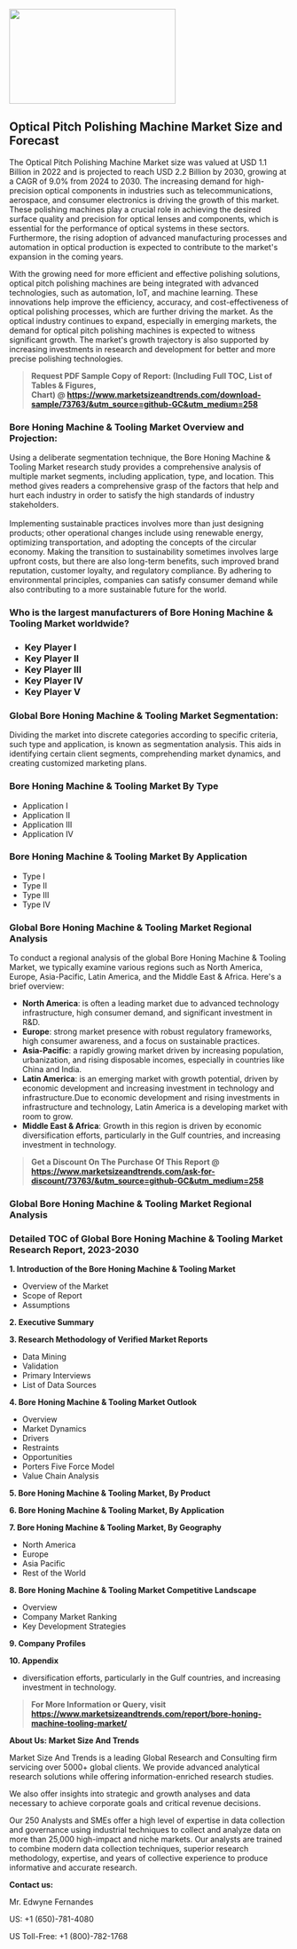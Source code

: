 <p><img class="alignnone size-medium wp-image-20088" src="https://ffe5etoiles.com/wp-content/uploads/2024/12/MST1-300x171.png" alt="" width="300" height="171" /></p><h2>Optical Pitch Polishing Machine Market Size and Forecast</h2><p>The Optical Pitch Polishing Machine Market size was valued at USD 1.1 Billion in 2022 and is projected to reach USD 2.2 Billion by 2030, growing at a CAGR of 9.0% from 2024 to 2030. The increasing demand for high-precision optical components in industries such as telecommunications, aerospace, and consumer electronics is driving the growth of this market. These polishing machines play a crucial role in achieving the desired surface quality and precision for optical lenses and components, which is essential for the performance of optical systems in these sectors. Furthermore, the rising adoption of advanced manufacturing processes and automation in optical production is expected to contribute to the market's expansion in the coming years.</p><p>With the growing need for more efficient and effective polishing solutions, optical pitch polishing machines are being integrated with advanced technologies, such as automation, IoT, and machine learning. These innovations help improve the efficiency, accuracy, and cost-effectiveness of optical polishing processes, which are further driving the market. As the optical industry continues to expand, especially in emerging markets, the demand for optical pitch polishing machines is expected to witness significant growth. The market's growth trajectory is also supported by increasing investments in research and development for better and more precise polishing technologies.</p></p><blockquote id="" class=""><strong>Request PDF Sample Copy of Report: (Including Full TOC, List of Tables &amp; Figures, Chart)&nbsp;@&nbsp;<strong><a href="https://www.marketsizeandtrends.com/download-sample/73763/&utm_source=github-GC&utm_medium=258" target="_blank">https://www.marketsizeandtrends.com/download-sample/73763/&utm_source=github-GC&utm_medium=258</a></strong></strong></blockquote><h3 id="" class="">Bore Honing Machine & Tooling Market&nbsp;Overview and Projection:</h3><p id="" class="">Using a deliberate segmentation technique, the Bore Honing Machine & Tooling Market research study provides a comprehensive analysis of multiple market segments, including application, type, and location. This method gives readers a comprehensive grasp of the factors that help and hurt each industry in order to satisfy the high standards of industry stakeholders. <br /> <br />Implementing sustainable practices involves more than just designing products; other operational changes include using renewable energy, optimizing transportation, and adopting the concepts of the circular economy. Making the transition to sustainability sometimes involves large upfront costs, but there are also long-term benefits, such improved brand reputation, customer loyalty, and regulatory compliance. By adhering to environmental principles, companies can satisfy consumer demand while also contributing to a more sustainable future for the world.</p><h3 id="" class="">Who is the largest manufacturers of&nbsp;Bore Honing Machine & Tooling Market worldwide?</h3><h3 class=""><p><ul><li>Key Player I </li><li> Key Player II </li><li> Key Player III </li><li> Key Player IV </li><li> Key Player V</li></ul></p></h3><h3 id="" class="">Global&nbsp;Bore Honing Machine & Tooling Market Segmentation:</h3><p id="" class="">Dividing the market into discrete categories according to specific criteria, such type and application, is known as segmentation analysis. This aids in identifying certain client segments, comprehending market dynamics, and creating customized marketing plans.</p><h3 id="" class="">Bore Honing Machine & Tooling Market&nbsp;By Type</h3><p><p><ul><li>Application I </li><li> Application II </li><li> Application III </li><li> Application IV</p></li></ul></p></p><h3 id="" class="">Bore Honing Machine & Tooling Market&nbsp;By Application</h3><p class=""><p><ul><li>Type I </li><li> Type II </li><li> Type III </li><li> Type IV</li></ul></p></p><h3 id="" class="">Global Bore Honing Machine & Tooling Market Regional Analysis</h3><p id="" class="">To conduct a regional analysis of the global Bore Honing Machine & Tooling Market, we typically examine various regions such as North America, Europe, Asia-Pacific, Latin America, and the Middle East &amp; Africa. Here's a brief overview:</p><ul><li><strong>North America</strong>: is often a leading market due to advanced technology infrastructure, high consumer demand, and significant investment in R&amp;D.</li><li><strong>Europe</strong>: strong market presence with robust regulatory frameworks, high consumer awareness, and a focus on sustainable practices.</li><li><strong>Asia-Pacific</strong>: a rapidly growing market driven by increasing population, urbanization, and rising disposable incomes, especially in countries like China and India.</li><li><strong>Latin America</strong>: is an emerging market with growth potential, driven by economic development and increasing investment in technology and infrastructure.Due to economic development and rising investments in infrastructure and technology, Latin America is a developing market with room to grow.</li><li><strong>Middle East &amp; Africa</strong>: Growth in this region is driven by economic diversification efforts, particularly in the Gulf countries, and increasing investment in technology.</li></ul><blockquote id="" class=""><strong>Get a Discount On The Purchase Of This Report @ <strong><a href="https://www.marketsizeandtrends.com/ask-for-discount/73763/&utm_source=github-GC&utm_medium=258" target="_blank">https://www.marketsizeandtrends.com/ask-for-discount/73763/&utm_source=github-GC&utm_medium=258</a></strong></strong></blockquote><h3 id="" class="">Global Bore Honing Machine & Tooling Market Regional Analysis</h3><h3 id="" class="">Detailed TOC of Global Bore Honing Machine & Tooling Market Research Report, 2023-2030</h3><p id="" class=""><strong>1. Introduction of the Bore Honing Machine & Tooling Market</strong></p><ul><li>Overview of the Market</li><li>Scope of Report</li><li>Assumptions</li></ul><p id="" class=""><strong>2. Executive Summary</strong></p><p id="" class=""><strong>3. Research Methodology of Verified Market Reports</strong></p><ul><li>Data Mining</li><li>Validation</li><li>Primary Interviews</li><li>List of Data Sources</li></ul><p id="" class=""><strong>4. Bore Honing Machine & Tooling Market Outlook</strong></p><ul><li>Overview</li><li>Market Dynamics</li><li>Drivers</li><li>Restraints</li><li>Opportunities</li><li>Porters Five Force Model</li><li>Value Chain Analysis</li></ul><p id="" class=""><strong>5. Bore Honing Machine & Tooling Market, By Product</strong></p><p id="" class=""><strong>6. Bore Honing Machine & Tooling Market, By Application</strong></p><p id="" class=""><strong>7. Bore Honing Machine & Tooling Market, By Geography</strong></p><ul><li>North America</li><li>Europe</li><li>Asia Pacific</li><li>Rest of the World</li></ul><p id="" class=""><strong>8. Bore Honing Machine & Tooling Market Competitive Landscape</strong></p><ul><li>Overview</li><li>Company Market Ranking</li><li>Key Development Strategies</li></ul><p id="" class=""><strong>9. Company Profiles</strong></p><p id="" class=""><strong>10. Appendix</strong></p><ul><li>diversification efforts, particularly in the Gulf countries, and increasing investment in technology.</li></ul><blockquote id="" class=""><strong>For More Information or Query, visit <strong><strong><a href="https://www.marketsizeandtrends.com/report/bore-honing-machine-tooling-market/" target="_blank">https://www.marketsizeandtrends.com/report/bore-honing-machine-tooling-market/</a></strong></strong></strong></blockquote><p id="" class=""><strong>About Us: Market Size And Trends</strong></p><p id="" class="">Market Size And Trends is a leading Global Research and Consulting firm servicing over 5000+ global clients. We provide advanced analytical research solutions while offering information-enriched research studies.</p><p id="" class="">We also offer insights into strategic and growth analyses and data necessary to achieve corporate goals and critical revenue decisions.</p><p id="" class="">Our 250 Analysts and SMEs offer a high level of expertise in data collection and governance using industrial techniques to collect and analyze data on more than 25,000 high-impact and niche markets. Our analysts are trained to combine modern data collection techniques, superior research methodology, expertise, and years of collective experience to produce informative and accurate research.</p><p id="" class=""><strong>Contact us:</strong></p><p id="" class="">Mr. Edwyne Fernandes</p><p id="" class="">US: +1 (650)-781-4080</p><p id="" class="">US Toll-Free: +1 (800)-782-1768</p>
